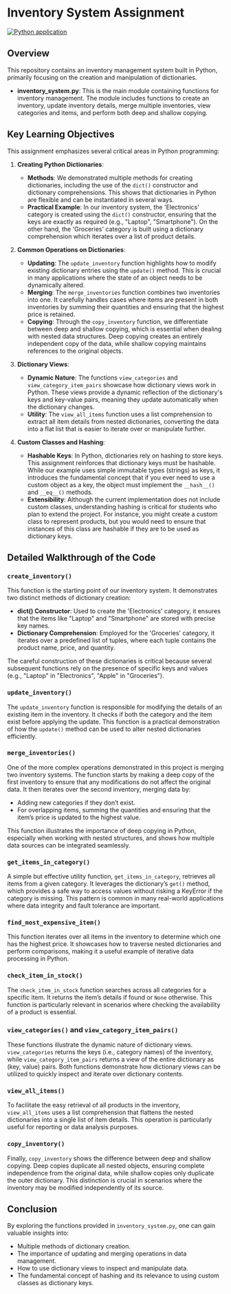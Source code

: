 # Inventory System Assignment

[![Python application](https://github.com/RishitLaddha/session16/actions/workflows/python-app.yml/badge.svg)](https://github.com/RishitLaddha/session16/actions/workflows/python-app.yml) 


## Overview

This repository contains an inventory management system built in Python, primarily focusing on the creation and manipulation of dictionaries. 

- **inventory_system.py**: This is the main module containing functions for inventory management. The module includes functions to create an inventory, update inventory details, merge multiple inventories, view categories and items, and perform both deep and shallow copying.


## Key Learning Objectives

This assignment emphasizes several critical areas in Python programming:

1. **Creating Python Dictionaries**:
    - **Methods**: We demonstrated multiple methods for creating dictionaries, including the use of the `dict()` constructor and dictionary comprehensions. This shows that dictionaries in Python are flexible and can be instantiated in several ways.
    - **Practical Example**: In our inventory system, the 'Electronics' category is created using the `dict()` constructor, ensuring that the keys are exactly as required (e.g., "Laptop", "Smartphone"). On the other hand, the 'Groceries' category is built using a dictionary comprehension which iterates over a list of product details.

2. **Common Operations on Dictionaries**:
    - **Updating**: The `update_inventory` function highlights how to modify existing dictionary entries using the `update()` method. This is crucial in many applications where the state of an object needs to be dynamically altered.
    - **Merging**: The `merge_inventories` function combines two inventories into one. It carefully handles cases where items are present in both inventories by summing their quantities and ensuring that the highest price is retained.
    - **Copying**: Through the `copy_inventory` function, we differentiate between deep and shallow copying, which is essential when dealing with nested data structures. Deep copying creates an entirely independent copy of the data, while shallow copying maintains references to the original objects.

3. **Dictionary Views**:
    - **Dynamic Nature**: The functions `view_categories` and `view_category_item_pairs` showcase how dictionary views work in Python. These views provide a dynamic reflection of the dictionary's keys and key-value pairs, meaning they update automatically when the dictionary changes.
    - **Utility**: The `view_all_items` function uses a list comprehension to extract all item details from nested dictionaries, converting the data into a flat list that is easier to iterate over or manipulate further.

4. **Custom Classes and Hashing**:
    - **Hashable Keys**: In Python, dictionaries rely on hashing to store keys. This assignment reinforces that dictionary keys must be hashable. While our example uses simple immutable types (strings) as keys, it introduces the fundamental concept that if you ever need to use a custom object as a key, the object must implement the `__hash__()` and `__eq__()` methods.
    - **Extensibility**: Although the current implementation does not include custom classes, understanding hashing is critical for students who plan to extend the project. For instance, you might create a custom class to represent products, but you would need to ensure that instances of this class are hashable if they are to be used as dictionary keys.

## Detailed Walkthrough of the Code

### `create_inventory()`

This function is the starting point of our inventory system. It demonstrates two distinct methods of dictionary creation:

- **dict() Constructor**: Used to create the 'Electronics' category, it ensures that the items like "Laptop" and "Smartphone" are stored with precise key names.
- **Dictionary Comprehension**: Employed for the 'Groceries' category, it iterates over a predefined list of tuples, where each tuple contains the product name, price, and quantity.

The careful construction of these dictionaries is critical because several subsequent functions rely on the presence of specific keys and values (e.g., "Laptop" in "Electronics", "Apple" in "Groceries").

### `update_inventory()`

The `update_inventory` function is responsible for modifying the details of an existing item in the inventory. It checks if both the category and the item exist before applying the update. This function is a practical demonstration of how the `update()` method can be used to alter nested dictionaries efficiently.

### `merge_inventories()`

One of the more complex operations demonstrated in this project is merging two inventory systems. The function starts by making a deep copy of the first inventory to ensure that any modifications do not affect the original data. It then iterates over the second inventory, merging data by:
- Adding new categories if they don’t exist.
- For overlapping items, summing the quantities and ensuring that the item’s price is updated to the highest value.

This function illustrates the importance of deep copying in Python, especially when working with nested structures, and shows how multiple data sources can be integrated seamlessly.

### `get_items_in_category()`

A simple but effective utility function, `get_items_in_category`, retrieves all items from a given category. It leverages the dictionary’s `get()` method, which provides a safe way to access values without risking a KeyError if the category is missing. This pattern is common in many real-world applications where data integrity and fault tolerance are important.

### `find_most_expensive_item()`

This function iterates over all items in the inventory to determine which one has the highest price. It showcases how to traverse nested dictionaries and perform comparisons, making it a useful example of iterative data processing in Python.

### `check_item_in_stock()`

The `check_item_in_stock` function searches across all categories for a specific item. It returns the item’s details if found or `None` otherwise. This function is particularly relevant in scenarios where checking the availability of a product is essential.

### `view_categories()` and `view_category_item_pairs()`

These functions illustrate the dynamic nature of dictionary views. `view_categories` returns the keys (i.e., category names) of the inventory, while `view_category_item_pairs` returns a view of the entire dictionary as (key, value) pairs. Both functions demonstrate how dictionary views can be utilized to quickly inspect and iterate over dictionary contents.

### `view_all_items()`

To facilitate the easy retrieval of all products in the inventory, `view_all_items` uses a list comprehension that flattens the nested dictionaries into a single list of item details. This operation is particularly useful for reporting or data analysis purposes.

### `copy_inventory()`

Finally, `copy_inventory` shows the difference between deep and shallow copying. Deep copies duplicate all nested objects, ensuring complete independence from the original data, while shallow copies only duplicate the outer dictionary. This distinction is crucial in scenarios where the inventory may be modified independently of its source.

## Conclusion

By exploring the functions provided in `inventory_system.py`, one can gain valuable insights into:

- Multiple methods of dictionary creation.
- The importance of updating and merging operations in data management.
- How to use dictionary views to inspect and manipulate data.
- The fundamental concept of hashing and its relevance to using custom classes as dictionary keys.




